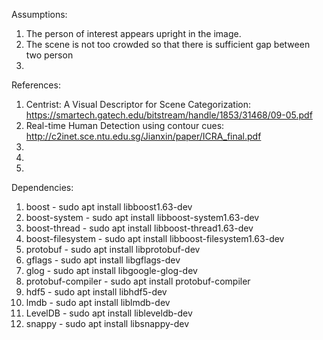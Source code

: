 Assumptions:

1. The person of interest appears upright in the image.
2. The scene is not too crowded so that there is sufficient gap between two
   person
3. 

References:

1. Centrist: A Visual Descriptor for Scene Categorization: https://smartech.gatech.edu/bitstream/handle/1853/31468/09-05.pdf
2. Real-time Human Detection using contour cues: http://c2inet.sce.ntu.edu.sg/Jianxin/paper/ICRA_final.pdf
3.
4.
5.

Dependencies:

1. boost - sudo apt install libboost1.63-dev
2. boost-system - sudo apt install libboost-system1.63-dev
3. boost-thread - sudo apt install libboost-thread1.63-dev
4. boost-filesystem - sudo apt install libboost-filesystem1.63-dev
5. protobuf - sudo apt install libprotobuf-dev
6. gflags - sudo apt install libgflags-dev
7. glog - sudo apt install libgoogle-glog-dev
8. protobuf-compiler - sudo apt install protobuf-compiler
9. hdf5 - sudo apt install libhdf5-dev
10. lmdb - sudo apt install liblmdb-dev
11. LevelDB - sudo apt install libleveldb-dev
12. snappy - sudo apt install libsnappy-dev